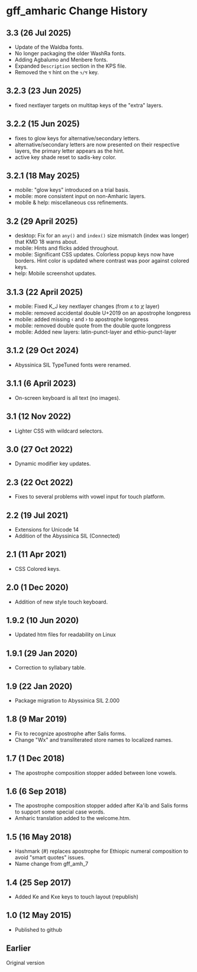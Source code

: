 gff_amharic Change History
==========================
3.3 (26 Jul 2025)
-------------------
* Update of the Waldba fonts.
* No longer packaging the older WashRa fonts.
* Adding Agbalumo and Menbere fonts.
* Expanded `Description` section in the KPS file.
* Removed the `ኝ` hint on the `ን/ኝ` key.

3.2.3 (23 Jun 2025)
-------------------
* fixed nextlayer targets on multitap keys of the "extra" layers.

3.2.2 (15 Jun 2025)
-------------------
* fixes to glow keys for alternative/secondary letters.
* alternative/secondary letters are now presented on their respective layers,
  the primary letter appears as the hint.
* active key shade reset to sadis-key color.


3.2.1 (18 May 2025)
-------------------
* mobile: "glow keys" introduced on a trial basis.
* mobile: more consistent input on non-Amharic layers.
* mobile & help: miscellaneous css refinements.

3.2 (29 April 2025)
-------------------
* desktop: Fix for an `any()` and `index()` size mismatch (index was longer) that KMD 18 warns about.
* mobile: Hints and flicks added throughout.
* mobile: Significant CSS updates. Colorless popup keys now have borders.
          Hint color is updated where contrast was poor against colored keys.
* help: Mobile screenshot updates. 

3.1.3 (22 April 2025)
-------------------
* mobile: Fixed K_J key nextlayer changes (from ደ to ጀ layer)
* mobile: removed accidental double U+2019 on an apostrophe longpress
* mobile: added missing ‹ and › to apostrophe longpress
* mobile: removed double quote from the double quote longpress
* mobile: Added new layers: latin-punct-layer and ethio-punct-layer

3.1.2 (29 Oct 2024)
--------------------
* Abyssinica SIL TypeTuned fonts were renamed.

3.1.1 (6 April 2023)
--------------------
* On-screen keyboard is all text (no images).

3.1 (12 Nov 2022)
-----------------
* Lighter CSS with wildcard selectors.

3.0 (27 Oct 2022)
-----------------
* Dynamic modifier key updates.

2.3 (22 Oct 2022)
-----------------
* Fixes to several problems with vowel input for touch platform.

2.2 (19 Jul 2021)
------------------
* Extensions for Unicode 14
* Addition of the Abyssinica SIL (Connected)

2.1 (11 Apr 2021)
------------------
* CSS Colored keys.

2.0 (1 Dec 2020)
------------------
* Addition of new style touch keyboard.

1.9.2 (10 Jun 2020)
-------------------
* Updated htm files for readability on Linux

1.9.1 (29 Jan 2020)
-------------------
* Correction to syllabary table.

1.9 (22 Jan 2020)
-----------------
* Package migration to Abyssinica SIL 2.000

1.8 (9 Mar 2019)
----------------
* Fix to recognize apostrophe after Salis forms.
* Change "Wx" and transliterated store names to localized names.

1.7 (1 Dec 2018)
-----------------
* The apostrophe composition stopper added between lone vowels. 

1.6 (6 Sep 2018)
-----------------
* The apostrophe composition stopper added after Ka'ib and Salis forms to support some special case words.
* Amharic translation added to the welcome.htm.

1.5 (16 May 2018)
-----------------
* Hashmark (#) replaces apostrophe for Ethiopic numeral composition to avoid "smart quotes" issues.
* Name change from gff_amh_7

1.4 (25 Sep 2017)
-----------------
* Added Ke and Kxe keys to touch layout (republish)

1.0 (12 May 2015)
-----------------
* Published to github

Earlier
-------
Original version
